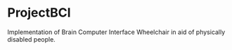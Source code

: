 # ProjectBCI

Implementation of Brain Computer Interface Wheelchair in aid of physically disabled people.

